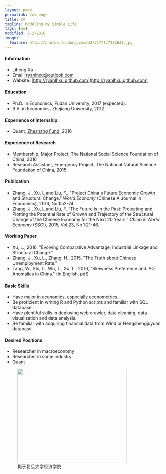 ```yaml
---
layout: page
permalink: /cv_eng/
title: CV
tagline: Modeling My Simple Life
tags: [me]
modified: 5-2-2016
image:
  feature: http://photos.tuchong.com/437717/f/7282638.jpg
---
```


#### Information
* Liheng Xu
* Email: [ryanlhxu@outlook.com](mailto:ryanlhxu@outlook.com)
* Website: [http://ryanlhxu.github.com](http://ryanlhxu.github.com)

#### Education
* Ph.D. in Economics, Fudan University, 2017 (expected).
* B.A. in Economics, Zhejiang University, 2012
 
#### Experience of Internship
* Quant, [Zheshang Fund](http://www.zsfund.com/), 2016

#### Experience of Research
* Membership, Major Project, The National Social Science Foundation of China, 2016
* Research Assistant, Emergency Project, The National Natural Science Foundation of China, 2015

#### Publication
* Zhang, J., Xu, L and Liu, F., "Project China's Future Economic Growth and Structural Change." *World Economy* (Chinese A Journal in Economics), 2016, No.1:52-74.
* Zhang, J., Xu, L and Liu, F. “The Future is in the Past: Projecting and Plotting the Potential Rate of Growth and Trajectory of the Structural Change of the Chinese Economy for the Next 20 Years.” *China & World Economy* (SSCI), 2015, Vol.23, No.1:21-46.

#### Working Paper
* Xu, L., 2016, "Evolving Comparative Advantage, Industrial Linkage and Structural Change."
* Zhang, J., Xu, L., Zhang, H., 2015, "The Truth about Chinese Unemployment Rate."
* Tang, W., Shi, L., Wu, T., Xu, L., 2016, "Skewness Preference and IPO Anomalies in China." (In English, [pdf](http://poseidon01.ssrn.com/delivery.php?ID=766114027119124065122092019087105024041036054041060067089080104124119126127082029065030103098020118029043081030065105125085099017069086012044081109074085091121111030025085034105116072081082095001103090066088125027025123104092025084011066122064005029066&EXT=pdf))


#### Basic Skills
* Have major in economics, especially econometrics.
* Be proficient in writing R and Python scripts and familiar with SQL database.
* Have plentiful skills in deploying web crawler, data cleaning, data visualization and data analysis.
* Be familiar with acquiring financial data from Wind or Hengshengjuyuan database.


#### Desired Positions
* Researcher in macroeconomy
* Researcher in some industry
* Quant

<figure>
	<a href="http://www.econ.fudan.edu.cn/dofiles/img/2015121883512501.jpg"><img src="http://www.econ.fudan.edu.cn/dofiles/img/2015121883512501.jpg" height="300" width="350"></a>
	<figcaption>摄于复旦大学经济学院</figcaption>
</figure>
